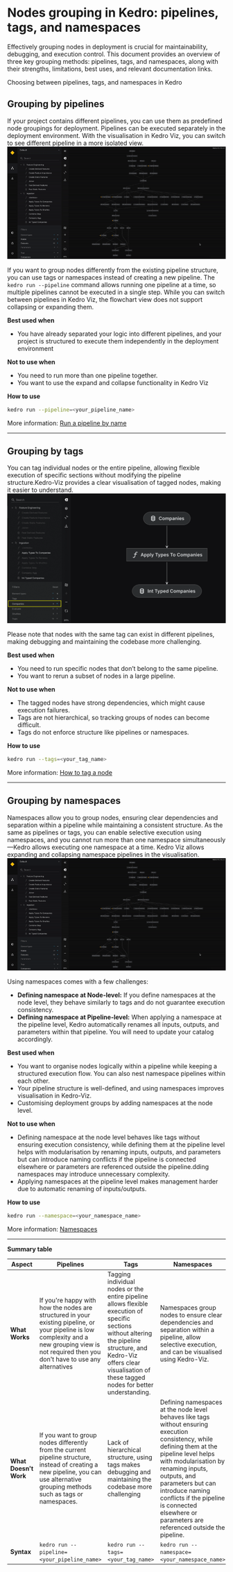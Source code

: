 # Nodes grouping in Kedro: pipelines, tags, and namespaces

Effectively grouping nodes in deployment is crucial for maintainability, debugging, and execution control. This document provides an overview of three key grouping methods: pipelines, tags, and namespaces, along with their strengths, limitations, best uses, and relevant documentation links.

Choosing between pipelines, tags, and namespaces in Kedro

## Grouping by pipelines

If your project contains different pipelines, you can use them as predefined node groupings for deployment. Pipelines can be executed separately in the deployment environment. With the visualisation in Kedro Viz, you can switch to see different pipeline in a more isolated view.
<br>
![Switching between different pipelines in Kedro Viz](../meta/images/kedro_viz_switching_pipeline.gif)

If you want to group nodes differently from the existing pipeline structure, you can use tags or namespaces instead of creating a new pipeline. The `kedro run --pipeline` command allows running one pipeline at a time, so multiple pipelines cannot be executed in a single step. While you can switch between pipelines in Kedro Viz, the flowchart view does not support collapsing or expanding them.

**Best used when**
- You have already separated your logic into different pipelines, and your project is structured to execute them independently in the deployment environment

**Not to use when**
- You need to run more than one pipeline together.
- You want to use the expand and collapse functionality in Kedro Viz

**How to use**

  ```bash
  kedro run --pipeline=<your_pipeline_name>
  ```
More information: [Run a pipeline by name](https://docs.kedro.org/en/stable/nodes_and_pipelines/run_a_pipeline.html#run-a-pipeline-by-name)

---

## Grouping by tags

You can tag individual nodes or the entire pipeline, allowing flexible execution of specific sections without modifying the pipeline structure.Kedro-Viz provides a clear visualisation of tagged nodes, making it easier to understand.
<br>
![Filters Panel in Kedro Viz](../meta/images/kedro_viz_filters_tags.png)

Please note that nodes with the same tag can exist in different pipelines, making debugging and maintaining the codebase more challenging.

**Best used when**
- You need to run specific nodes that don’t belong to the same pipeline.
- You want to rerun a subset of nodes in a large pipeline.

**Not to use when**
- The tagged nodes have strong dependencies, which might cause execution failures.
- Tags are not hierarchical, so tracking groups of nodes can become difficult.
- Tags do not enforce structure like pipelines or namespaces.

**How to use**

  ```bash
  kedro run --tags=<your_tag_name>
  ```
More information: [How to tag a node](https://docs.kedro.org/en/stable/nodes_and_pipelines/nodes.html#how-to-tag-a-node)

---

## Grouping by namespaces

Namespaces allow you to group nodes, ensuring clear dependencies and separation within a pipeline while maintaining a consistent structure. As the same as pipelines or tags, you can enable selective execution using namespaces, and you cannot run more than one namespace simultaneously—Kedro allows executing one namespace at a time. Kedro Viz allows expanding and collapsing namespace pipelines in the visualisation.
<br>
![Switching expanding namespaced pipeline in Kedro Viz](../meta/images/kedro_viz_expanding_namespace.gif)

Using namespaces comes with a few challenges:
- **Defining namespace at Node-level:** If you define namespaces at the node level, they behave similarly to tags and do not guarantee execution consistency.
- **Defining namespace at Pipeline-level:** When applying a namespace at the pipeline level, Kedro automatically renames all inputs, outputs, and parameters within that pipeline. You will need to update your catalog accordingly.

**Best used when**
- You want to organise nodes logically within a pipeline while keeping a structured execution flow. You can also nest namespace pipelines within each other.
- Your pipeline structure is well-defined, and using namespaces improves visualisation in Kedro-Viz.
- Customising deployment groups by adding namespaces at the node level.

**Not to use when**
- Defining namespace at the node level behaves like tags without ensuring execution consistency, while defining them at the pipeline level helps with modularisation by renaming inputs, outputs, and parameters but can introduce naming conflicts if the pipeline is connected elsewhere or parameters are referenced outside the pipeline.dding namespaces may introduce unnecessary complexity.
- Applying namespaces at the pipeline level makes management harder due to automatic renaming of inputs/outputs.

**How to use**

  ```bash
  kedro run --namespace=<your_namespace_name>
  ```
More information: [Namespaces](https://docs.kedro.org/en/stable/nodes_and_pipelines/namespaces.html)

---

**Summary table**

| Aspect | Pipelines | Tags | Namespaces |
|--------|-----------|------|-----------|
| **What Works** | If you're happy with how the nodes are structured in your existing pipeline, or your pipeline is low complexity and a new grouping view is not required then you don't have to use any alternatives | Tagging individual nodes or the entire pipeline allows flexible execution of specific sections without altering the pipeline structure, and Kedro-Viz offers clear visualisation of these tagged nodes for better understanding. | Namespaces group nodes to ensure clear dependencies and separation within a pipeline, allow selective execution, and can be visualised using Kedro-Viz. |
| **What Doesn't Work** | If you want to group nodes differently from the current pipeline structure, instead of creating a new pipeline, you can use alternative grouping methods such as tags or namespaces. | Lack of hierarchical structure, using tags makes debugging and maintaining the codebase more challenging | Defining namespaces at the node level behaves like tags without ensuring execution consistency, while defining them at the pipeline level helps with modularisation by renaming inputs, outputs, and parameters but can introduce naming conflicts if the pipeline is connected elsewhere or parameters are referenced outside the pipeline. |
| **Syntax** | `kedro run --pipeline=<your_pipeline_name>` | `kedro run --tags=<your_tag_name>` | `kedro run --namespace=<your_namespace_name>` |
